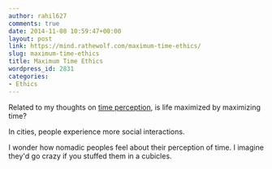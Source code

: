 ```yaml
---
author: rahil627
comments: true
date: 2014-11-08 10:59:47+00:00
layout: post
link: https://mind.rathewolf.com/maximum-time-ethics/
slug: maximum-time-ethics
title: Maximum Time Ethics
wordpress_id: 2831
categories:
- Ethics
---
```


Related to my thoughts on [time perception]( https://mind.rathewolf.com/time-perception ), is life maximized by maximizing time?

In cities, people experience more social interactions.

I wonder how nomadic peoples feel about their perception of time. I imagine they'd go crazy if you stuffed them in a cubicles.
